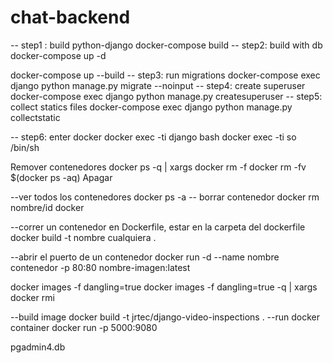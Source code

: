 # chat-backend

-- step1 : build python-django 
docker-compose build
-- step2: build with db
docker-compose up -d

docker-compose up --build 
-- step3: run migrations
docker-compose exec django python manage.py migrate --noinput
-- step4: create superuser
docker-compose exec django python manage.py createsuperuser
-- step5: collect statics files
docker-compose exec django python manage.py collectstatic

-- step6: enter docker
docker exec -ti django bash
docker exec -ti so /bin/sh   

Remover contenedores
docker ps -q | xargs docker rm -f docker rm -fv $(docker ps -aq)
Apagar 

--ver todos los contenedores
docker ps -a
-- borrar contenedor
docker rm nombre/id docker

--correr un contenedor en Dockerfile, estar en la carpeta del dockerfile 
docker build -t nombre cualquiera . 

--abrir el puerto de un contenedor
docker run -d --name nombre contenedor -p 80:80 nombre-imagen:latest

docker images -f dangling=true docker images -f dangling=true -q | xargs docker rmi


--build image
docker build -t jrtec/django-video-inspections .
--run docker container
docker run -p 5000:9080 <image id>

pgadmin4.db